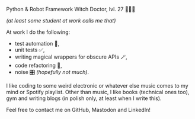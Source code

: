 Python & Robot Framework Witch Doctor, lvl. 27 🐍🤖🧙

_(at least some student at work calls me that)_

At work I do the following: 
- test automation 🤖,
- unit tests ✅,
- writing magical wrappers for obscure APIs 🪄,
- code refactoring 🧹,
- noise 🎛️ _(hopefully not much)_.

I like coding to some weird electronic or whatever else music comes to my mind or Spotify playlist. Other than music, I like books (technical ones too), gym and writing blogs (in polish only, at least when I write this). 

Feel free to contact me on GitHub, Mastodon and LinkedIn! 
 
<!---
borutzki/borutzki is a ✨ special ✨ repository because its `README.md` (this file) appears on your GitHub profile.
You can click the Preview link to take a look at your changes.
--->
